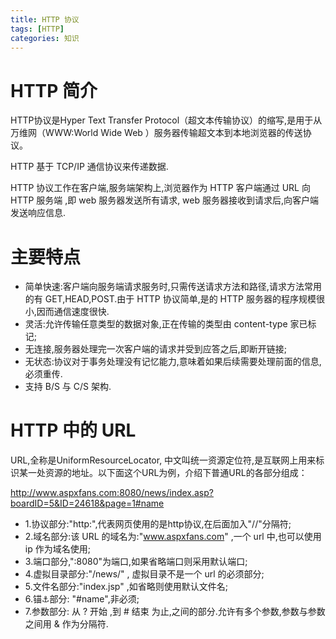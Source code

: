 ```yaml
---
title: HTTP 协议
tags: [HTTP]
categories: 知识 
---
```

# HTTP 简介

HTTP协议是Hyper Text Transfer Protocol（超文本传输协议）的缩写,是用于从万维网（WWW:World Wide Web ）服务器传输超文本到本地浏览器的传送协议。

HTTP 基于 TCP/IP 通信协议来传递数据.

HTTP 协议工作在客户端,服务端架构上,浏览器作为 HTTP 客户端通过 URL 向 HTTP 服务端 ,即 web 服务器发送所有请求, web 服务器接收到请求后,向客户端发送响应信息.

# 主要特点

* 简单快速:客户端向服务端请求服务时,只需传送请求方法和路径,请求方法常用的有 GET,HEAD,POST.由于 HTTP 协议简单,是的 HTTP 服务器的程序规模很小,因而通信速度很快.
* 灵活:允许传输任意类型的数据对象,正在传输的类型由 content-type 家已标记;
* 无连接,服务器处理完一次客户端的请求并受到应答之后,即断开链接;
* 无状态:协议对于事务处理没有记忆能力,意味着如果后续需要处理前面的信息,必须重传.
* 支持 B/S 与 C/S 架构.

# HTTP 中的 URL

URL,全称是UniformResourceLocator, 中文叫统一资源定位符,是互联网上用来标识某一处资源的地址。以下面这个URL为例，介绍下普通URL的各部分组成：

http://www.aspxfans.com:8080/news/index.asp?boardID=5&ID=24618&page=1#name

* 1.协议部分:"http:",代表网页使用的是http协议,在后面加入"//"分隔符;
* 2.域名部分:该 URL 的域名为:"www.aspxfans.com" ,一个 url 中,也可以使用ip 作为域名使用;
* 3.端口部分,":8080"为端口,如果省略端口则采用默认端口;
* 4.虚拟目录部分:"/news/" , 虚拟目录不是一个 url 的必须部分;
* 5.文件名部分:"index.jsp" ,如省略则使用默认文件名;
* 6.锚⚓️部分: "#name",非必须;
* 7.参数部分: 从 ? 开始 ,到 # 结束 为止,之间的部分.允许有多个参数,参数与参数之间用 & 作为分隔符.
